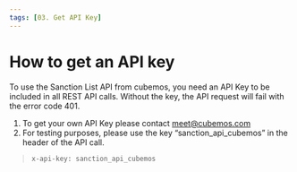 ```yaml
---
tags: [03. Get API Key]
---
```


# How to get an API key

To use the Sanction List API from cubemos, you need an API Key to be included in all REST API calls. Without the key, the API request will fail with the error code 401. 

1. To get your own API Key please contact meet@cubemos.com
2. For testing purposes, please use the key “sanction_api_cubemos” in the header of the API call. 

<!-- theme: info -->
> ``` x-api-key: sanction_api_cubemos ```
